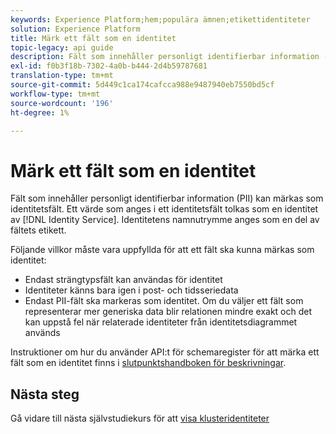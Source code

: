 ```yaml
---
keywords: Experience Platform;hem;populära ämnen;etikettidentiteter
solution: Experience Platform
title: Märk ett fält som en identitet
topic-legacy: api guide
description: Fält som innehåller personligt identifierbar information (PII) kan märkas som identitetsfält. Ett värde som anges i ett identitetsfält tolkas som en identitet av identitetstjänsten. Identitetens namnutrymme anges som en del av fältets etikett.
exl-id: f0b3f18b-7302-4a0b-b444-2d4b59787681
translation-type: tm+mt
source-git-commit: 5d449c1ca174cafcca988e9487940eb7550bd5cf
workflow-type: tm+mt
source-wordcount: '196'
ht-degree: 1%

---
```


# Märk ett fält som en identitet

Fält som innehåller personligt identifierbar information (PII) kan märkas som identitetsfält. Ett värde som anges i ett identitetsfält tolkas som en identitet av [!DNL Identity Service]. Identitetens namnutrymme anges som en del av fältets etikett.

Följande villkor måste vara uppfyllda för att ett fält ska kunna märkas som identitet:

- Endast strängtypsfält kan användas för identitet
- Identiteter känns bara igen i post- och tidsseriedata
- Endast PII-fält ska markeras som identitet. Om du väljer ett fält som representerar mer generiska data blir relationen mindre exakt och det kan uppstå fel när relaterade identiteter från identitetsdiagrammet används

Instruktioner om hur du använder API:t för schemaregister för att märka ett fält som en identitet finns i [slutpunktshandboken för beskrivningar](../../xdm/api/descriptors.md#create).

## Nästa steg

Gå vidare till nästa självstudiekurs för att [visa klusteridentiteter](./list-cluster-identites.md)

